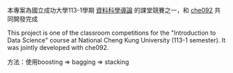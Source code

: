 本專案為國立成功大學113-1學期 [資料科學導論](https://class-qry.acad.ncku.edu.tw/syllabus/online_display.php?syear=0113&sem=1&co_no=F725000&class_code)  的課堂競賽之一，和 [che092](https://github.com/che092) 共同開發完成

This project is one of the classroom competitions for the "Introduction to Data Science" course at National Cheng Kung University (113-1 semester). It was jointly developed with che092.

方法：使用boosting => bagging => stacking
